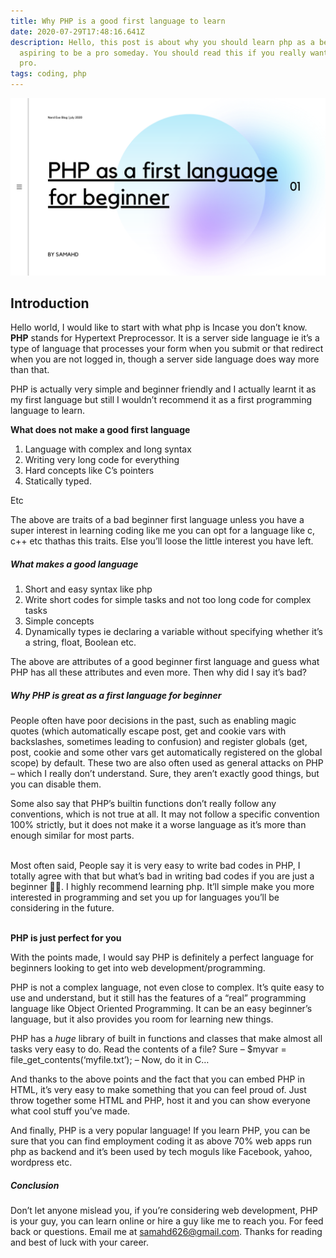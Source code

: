 ```yaml
---
title: Why PHP is a good first language to learn
date: 2020-07-29T17:48:16.641Z
description: Hello, this post is about why you should learn php as a beginner
  aspiring to be a pro someday. You should read this if you really want to be
  pro.
tags: coding, php
---
```

![Header](0d398405-d0a5-4c9d-810c-2033cc18e1b3.png "Intro banner")

## **Introduction**

Hello world, I would like to start with what php is Incase you don’t know. **PHP** stands for Hypertext Preprocessor. It is a server side language ie it’s a type of language that processes your form when you submit or that redirect when you are not logged in, though a server side language does way more than that.

PHP is actually very simple and beginner friendly and I actually learnt it as my first language but still I wouldn’t recommend it as a first programming language to learn.

**What does not make a good first language**

1. Language with complex and long syntax
2. Writing very long code for everything
3. Hard concepts like C’s pointers
4. Statically typed.

Etc

The above are traits of a bad beginner first language unless you have a super interest in learning coding like me you can opt for a language like c, c++ etc thathas this traits. Else you’ll loose the little interest you have left.

##### What makes a good language

1. Short and easy syntax like php
2. Write short codes for simple tasks and not too long code for complex tasks
3. Simple concepts
4. Dynamically types ie declaring a variable without specifying whether it’s a string, float, Boolean etc.

The above are attributes of a good beginner first language and guess what PHP has all these attributes and even more. Then why did I say it’s bad?

##### Why PHP is great as a first language for beginner

People often have poor decisions in the past, such as enabling magic quotes (which automatically escape post, get and cookie vars with backslashes, sometimes leading to confusion) and register globals (get, post, cookie and some other vars get automatically registered on the global scope) by default. These two are also often used as general attacks on PHP – which I really don’t understand. Sure, they aren’t exactly good things, but you can disable them.

Some also say that PHP’s builtin functions don’t really follow any conventions, which is not true at all. It may not follow a specific convention 100% strictly, but it does not make it a worse language as it’s more than enough similar for most parts.

\
Most often said, People say it is very easy to write bad codes in PHP, I totally agree with that but what’s bad in writing bad codes if you are just a beginner 🤷‍♂️. I highly recommend learning php. It’ll simple make you more interested in programming and set you up for languages you’ll be considering in the future.

\
**PHP is just perfect for you**

With the points made, I would say PHP is definitely a perfect language for beginners looking to get into web development/programming.

PHP is not a complex language, not even close to complex. It’s quite easy to use and understand, but it still has the features of a “real” programming language like Object Oriented Programming. It can be an easy beginner’s language, but it also provides you room for learning new things.

PHP has a *huge* library of built in functions and classes that make almost all tasks very easy to do. Read the contents of a file? Sure – $myvar = file_get_contents(‘myfile.txt’); – Now, do it in C…

And thanks to the above points and the fact that you can embed PHP in HTML, it’s very easy to make something that you can feel proud of. Just throw together some HTML and PHP, host it and you can show everyone what cool stuff you’ve made.

And finally, PHP is a very popular language! If you learn PHP, you can be sure that you can find employment coding it as above 70% web apps run php as backend and it’s been used by tech moguls like Facebook, yahoo, wordpress etc.

##### Conclusion

Don’t let anyone mislead you, if you’re considering web development, PHP is your guy, you can learn online or hire a guy like me to reach you. For feed back or questions. Email me at samahd626@gmail.com. Thanks for reading and best of luck with your career.